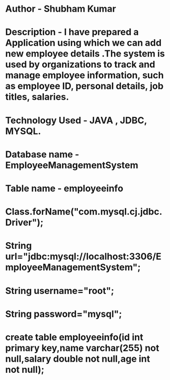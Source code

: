 # Author - Shubham Kumar

# Description - I have prepared a Application using which we can add new employee details .The system is used by organizations to track and manage employee information, such as employee ID, personal details, job titles, salaries. 
# Technology Used - JAVA , JDBC, MYSQL. 

# Database name - EmployeeManagementSystem
# Table name - employeeinfo
# Class.forName("com.mysql.cj.jdbc.Driver");
# String url="jdbc:mysql://localhost:3306/EmployeeManagementSystem";
# String username="root";
# String password="mysql";
# create table employeeinfo(id int primary key,name varchar(255) not null,salary double not null,age int not null);
